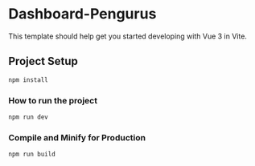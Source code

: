 # Dashboard-Pengurus

This template should help get you started developing with Vue 3 in Vite.

## Project Setup

```sh
npm install
```

### How to run the project

```sh
npm run dev
```

### Compile and Minify for Production

```sh
npm run build
```


